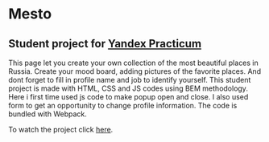 # **Mesto**
## Student project for [Yandex Practicum](https://practicum.yandex.ru/)

This page let you create your own collection of the most beautiful places in Russia. Create your mood board, adding pictures of the favorite places. And dont forget to fill in profile name and job to identify yourself.
This student project is made with HTML, CSS and JS codes using BEM methodology. Here i first time used js code to make popup open and close. I also used form to get an opportunity to change profile information.
The code is bundled with Webpack.

To watch the project click [here](https://polina-khv.github.io/mesto/).